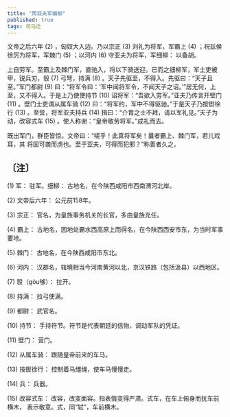 ```yaml
---
title: "周亚夫军细柳"
published: true
tags: 司马迁
---
```


文帝之后六年 (2) ，匈奴大入边。乃以宗正 (3) 刘礼为将军，军霸上 (4) ；祝兹侯徐厉为将军，军棘门 (5) ；以河内 (6) 守亚夫为将军，军细柳： 以备胡。

上自劳军。至霸上及棘门军，直驰入，将以下骑送迎。已而之细柳军，军士吏被甲，锐兵刃，彀 (7) 弓弩，持满 (8) 。天子先驱至，不得入。先驱曰：“天子且至。”军门都尉 (9) 曰：“将军令曰：‘军中闻将军令，不闻天子之诏。’”居无何，上至，又不得入。于是上乃使使持节 (10) 诏将军：“吾欲入劳军。”亚夫乃传言开壁门 (11) 。壁门士吏谓从属车骑 (12) 曰：“将军约，军中不得驱驰。”于是天子乃按辔徐行 (13) 。至营，将军亚夫持兵 (14) 揖曰：“介胄之士不拜，请以军礼见。”天子为动，改容式车 (15) 。使人称谢：“皇帝敬劳将军。”成礼而去。

既出军门，群臣皆惊。文帝曰：“嗟乎！此真将军矣！曩者霸上、棘门军，若儿戏耳，其
将固可袭而虏也。至于亚夫，可得而犯邪？”称善者久之。

## 〔注〕　

(1) 军： 驻军。细柳： 古地名，在今陕西咸阳市西南渭河北岸。

(2) 文帝后六年： 公元前158年。

(3) 宗正： 官名，为皇族事务机关的长官，多由皇族充任。

(4) 霸上： 古地名，因地处霸水西高原上而得名，在今陕西西安市东，为当时军事要地。

(5) 棘门： 古地名，在今陕西咸阳市东北。

(6) 河内： 汉郡名，辖境相当今河南黄河以北，京汉铁路（包括汲县）以西地区。

(7) 彀（gòu够）： 拉开。

(8) 持满： 拉弓使满。

(9) 都尉： 武官名。

(10) 持节： 手持符节。符节是代表朝廷的信物，调动军队的凭证。

(11) 壁门： 营门。

(12) 从属车骑： 跟随皇帝前来的车马。

(13) 按辔徐行： 控制着马缰绳，使车马慢慢走。

(14) 兵： 兵器。

(15) 改容式车： 改容，改变面容。指表情变得严肃。式车，在车上俯身而抚车前横木，
表示敬意。式，同“轼”，车前横木。
